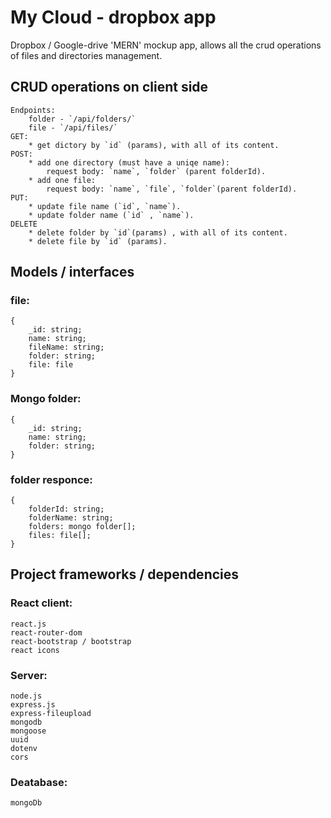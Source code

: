 # My Cloud - dropbox app
Dropbox / Google-drive 'MERN' mockup app, allows all the crud operations of files and directories management.


## CRUD operations on client side
    Endpoints: 
        folder - `/api/folders/`
        file - `/api/files/`
    GET:
        * get dictory by `id` (params), with all of its content.
    POST:
        * add one directory (must have a uniqe name): 
            request body: `name`, `folder` (parent folderId).
        * add one file:
            request body: `name`, `file`, `folder`(parent folderId).
    PUT: 
        * update file name (`id`, `name`).
        * update folder name (`id` , `name`).
    DELETE
        * delete folder by `id`(params) , with all of its content.
        * delete file by `id` (params).

## Models / interfaces
### file:
```
{
    _id: string;
    name: string;
    fileName: string;
    folder: string;
    file: file
}
```
### Mongo folder:
```
{
    _id: string;
    name: string;
    folder: string;
}
```
### folder responce:
```
{
    folderId: string;
    folderName: string;
    folders: mongo folder[];
    files: file[];
}
```


## Project frameworks / dependencies

### React client:
    react.js
    react-router-dom
    react-bootstrap / bootstrap
    react icons 

### Server:
    node.js
    express.js
    express-fileupload
    mongodb
    mongoose
    uuid
    dotenv
    cors

### Deatabase: 
    mongoDb
